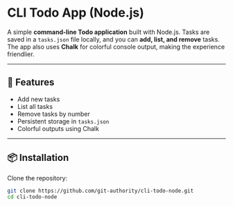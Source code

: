 # CLI Todo App (Node.js)

A simple **command-line Todo application** built with Node.js.
Tasks are saved in a `tasks.json` file locally, and you can **add, list, and remove** tasks.
The app also uses **Chalk** for colorful console output, making the experience friendlier.

---

## 🚀 Features
- Add new tasks
- List all tasks
- Remove tasks by number
- Persistent storage in `tasks.json`
- Colorful outputs using Chalk

---

## 📦 Installation

Clone the repository:
```bash
git clone https://github.com/git-authority/cli-todo-node.git
cd cli-todo-node
```